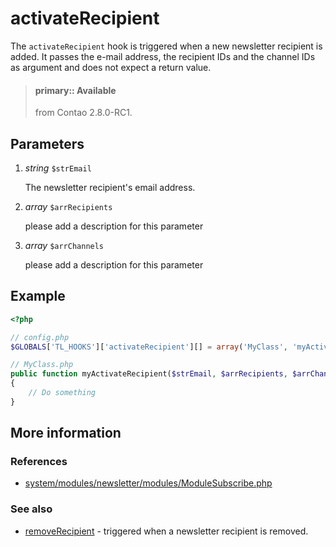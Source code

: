 # activateRecipient

The `activateRecipient` hook is triggered when a new newsletter recipient is added.
It passes the e-mail address, the recipient IDs and the channel IDs as argument
and does not expect a return value.

> #### primary:: Available   
> from Contao 2.8.0-RC1.


## Parameters

1. *string* `$strEmail`

    The newsletter recipient's email address.

2. *array* `$arrRecipients`

    <span class="undocumented">please add a description for this parameter</span>

3. *array* `$arrChannels`

    <span class="undocumented">please add a description for this parameter</span>


## Example

```php
<?php

// config.php
$GLOBALS['TL_HOOKS']['activateRecipient'][] = array('MyClass', 'myActivateRecipient');

// MyClass.php
public function myActivateRecipient($strEmail, $arrRecipients, $arrChannels)
{
    // Do something
}
```


## More information


### References

- [system/modules/newsletter/modules/ModuleSubscribe.php](https://github.com/contao/core/blob/3.5.0/system/modules/newsletter/modules/ModuleSubscribe.php#L183-L190)


### See also

- [removeRecipient](removeRecipient.md) - triggered when a newsletter recipient is removed.
